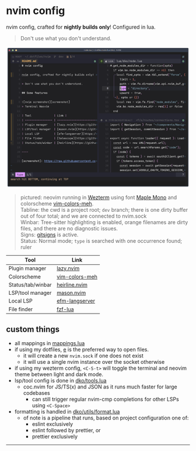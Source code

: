 # nvim config

nvim config, crafted for **nightly builds only**! Configured in lua.

> Don't use what you don't understand.

![nvim screenshot][screenshot]

> pictured: neovim running in [Wezterm](https://github.com/wez/wezterm)
> using font [Maple Mono](https://github.com/subframe7536/maple-font)
> and colorscheme [vim-colors-meh].  
> Tabline: the cwd is a project root; `dev` branch; there is one dirty buffer out of four total; and we are connected to nvim.sock  
> Winbar: Tree-sitter highlighting is enabled, orange filenames are dirty files, and there are no diagnostic issues.  
> Signs: [gitsigns](https://github.com/lewis6991/gitsigns.nvim) is active.  
> Status: Normal mode; `type` is searched with one occurrence found; ruler

| Tool              | Link             |
| ----------------- | ---------------- |
| Plugin manager    | [lazy.nvim]      |
| Colorscheme       | [vim-colors-meh] |
| Status/tab/winbar | [heirline.nvim]  |
| LSP/tool manager  | [mason.nvim]     |
| Local LSP         | [efm-langserver] |
| File finder       | [fzf-lua]      |

## custom things

- all mappings in [mappings.lua](./lua/dko/mappings.lua)
- if using my dotfiles, [e](https://github.com/davidosomething/dotfiles/blob/dev/bin/e) is the preferred way to open files.
  - it will create a new `nvim.sock` if one does not exist
  - it will use a single nvim instance over the socket otherwise
- if using my wezterm config, `<C-S-t>` will toggle the terminal and neovim
  theme between light and dark mode.
- lsp/tool config is done in [dko/tools.lua](https://github.com/davidosomething/dotfiles/tree/dev/nvim/lua/dko/tools.lua)
  - coc.nvim for JS/TS(x) and JSON as it runs much faster for large codebases
    - can still trigger regular nvim-cmp completions for other LSPs using
      `<C-Space>`
- formatting is handled in [dko/utils/format.lua](https://github.com/davidosomething/dotfiles/blob/dev/nvim/lua/dko/utils/format.lua)
  - of note is a pipeline that runs, based on project configuration one of:
    - eslint exclusively
    - eslint followed by prettier, or
    - prettier exclusively

---

[screenshot]: https://raw.githubusercontent.com/davidosomething/dotfiles/dev/meta/nvim-potatosff.png
[lazy.nvim]: https://github.com/folke/lazy.nvim
[vim-colors-meh]: https://github.com/davidosomething/vim-colors-meh
[mason.nvim]: https://github.com/williamboman/mason.nvim
[efm-langserver]: https://github.com/mattn/efm-langserver
[fzf-lua]: https://github.com/ibhagwan/fzf-lua
[heirline.nvim]: https://github.com/rebelot/heirline.nvim
